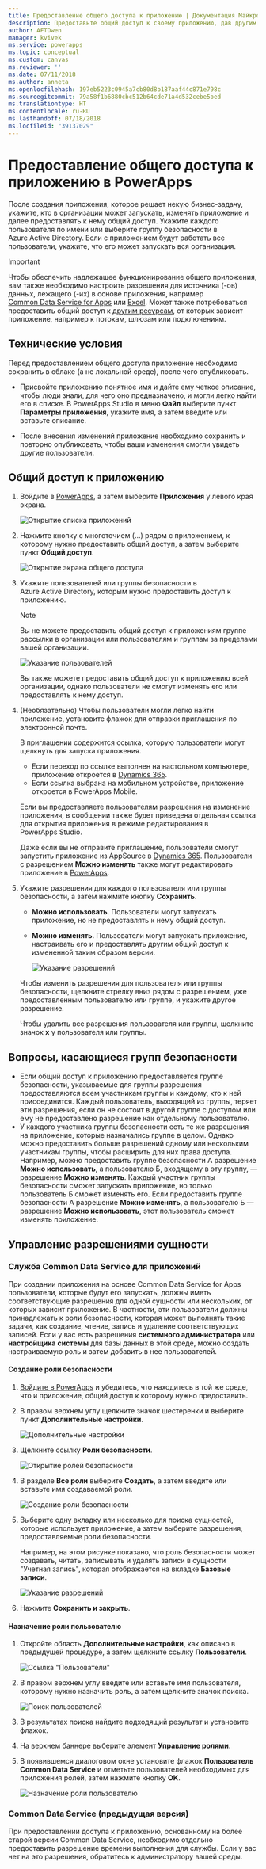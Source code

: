 ```yaml
---
title: Предоставление общего доступа к приложению | Документация Майкрософт
description: Предоставьте общий доступ к своему приложению, дав другим пользователям разрешение запускать его или изменять.
author: AFTOwen
manager: kvivek
ms.service: powerapps
ms.topic: conceptual
ms.custom: canvas
ms.reviewer: ''
ms.date: 07/11/2018
ms.author: anneta
ms.openlocfilehash: 197eb5223c0945a7cb80d8b187aaf44c871e798c
ms.sourcegitcommit: 79a58f1b6880cbc512b64cde71a4d532cebe5bed
ms.translationtype: HT
ms.contentlocale: ru-RU
ms.lasthandoff: 07/18/2018
ms.locfileid: "39137029"
---
```

# <a name="share-an-app-in-powerapps"></a>Предоставление общего доступа к приложению в PowerApps

После создания приложения, которое решает некую бизнес-задачу, укажите, кто в организации может запускать, изменять приложение и далее предоставлять к нему общий доступ. Укажите каждого пользователя по имени или выберите группу безопасности в Azure Active Directory. Если с приложением будут работать все пользователи, укажите, что его может запускать вся организация.

> [!IMPORTANT]
> Чтобы обеспечить надлежащее функционирование общего приложения, вам также необходимо настроить разрешения для источника (-ов) данных, лежащего (-их) в основе приложения, например [Common Data Service for Apps](#common-data-service-for-apps) или [Excel](share-app-data.md). Может также потребоваться предоставить общий доступ к [другим ресурсам](share-app-resources.md), от которых зависит приложение, например к потокам, шлюзам или подключениям.

## <a name="prerequisites"></a>Технические условия

Перед предоставлением общего доступа приложение необходимо сохранить в облаке (а не локальной среде), после чего опубликовать.

- Присвойте приложению понятное имя и дайте ему четкое описание, чтобы люди знали, для чего оно предназначено, и могли легко найти его в списке. В PowerApps Studio в меню **Файл** выберите пункт **Параметры приложения**, укажите имя, а затем введите или вставьте описание.

- После внесения изменений приложение необходимо сохранить и повторно опубликовать, чтобы ваши изменения смогли увидеть другие пользователи.

## <a name="share-an-app"></a>Общий доступ к приложению

1. Войдите в [PowerApps](https://web.powerapps.com), а затем выберите **Приложения** у левого края экрана.

    ![Открытие списка приложений](./media/share-app/file-apps.png)

1. Нажмите кнопку с многоточием (...) рядом с приложением, к которому нужно предоставить общий доступ, а затем выберите пункт **Общий доступ**.

    ![Открытие экрана общего доступа](./media/share-app/ellipsis-share.png)

1. Укажите пользователей или группы безопасности в Azure Active Directory, которым нужно предоставить доступ к приложению.

    > [!NOTE]
    > Вы не можете предоставить общий доступ к приложениям группе рассылки в организации или пользователям и группам за пределами вашей организации.

    ![Указание пользователей](./media/share-app/share-list.png)

    Вы также можете предоставить общий доступ к приложению всей организации, однако пользователи не смогут изменять его или предоставлять к нему доступ.

1. (Необязательно) Чтобы пользователи могли легко найти приложение, установите флажок для отправки приглашения по электронной почте.

    В приглашении содержится ссылка, которую пользователи могут щелкнуть для запуска приложения.

    - Если переход по ссылке выполнен на настольном компьютере, приложение откроется в [Dynamics 365](http://home.dynamics.com).
    - Если ссылка выбрана на мобильном устройстве, приложение откроется в PowerApps Mobile.

    Если вы предоставляете пользователям разрешения на изменение приложения, в сообщении также будет приведена отдельная ссылка для открытия приложения в режиме редактирования в PowerApps Studio.

    Даже если вы не отправите приглашение, пользователи смогут запустить приложение из AppSource в [Dynamics 365](http://home.dynamics.com). Пользователи с разрешением **Можно изменять** также могут редактировать приложение в [PowerApps](http://web.powerapps.com).

1. Укажите разрешения для каждого пользователя или группы безопасности, а затем нажмите кнопку **Сохранить**.

    - **Можно использовать**. Пользователи могут запускать приложение, но не предоставлять к нему общий доступ.
    - **Можно изменять**. Пользователи могут запускать приложение, настраивать его и предоставлять другим общий доступ к измененной таким образом версии.

        ![Указание разрешений](./media/share-app/edit-use.png)

    Чтобы изменить разрешения для пользователя или группы безопасности, щелкните стрелку вниз рядом с разрешением, уже предоставленным пользователю или группе, и укажите другое разрешение.

    Чтобы удалить все разрешения пользователя или группы, щелкните значок **x** у пользователя или группы.

## <a name="security-group-considerations"></a>Вопросы, касающиеся групп безопасности

- Если общий доступ к приложению предоставляется группе безопасности, указываемые для группы разрешения предоставляются всем участникам группы и каждому, кто к ней присоединится. Каждый пользователь, выходящий из группы, теряет эти разрешения, если он не состоит в другой группе с доступом или ему не предоставлено разрешение как отдельному пользователю.
- У каждого участника группы безопасности есть те же разрешения на приложение, которые назначались группе в целом. Однако можно предоставить больше разрешений одному или нескольким участникам группы, чтобы расширить для них права доступа. Например, можно предоставить группе безопасности А разрешение **Можно использовать**, а пользователю Б, входящему в эту группу, — разрешение **Можно изменять**. Каждый участник группы безопасности сможет запускать приложение, но только пользователь Б сможет изменять его. Если предоставить группе безопасности А разрешение **Можно изменять**, а пользователю Б — разрешение **Можно использовать**, этот пользователь сможет изменять приложение.

## <a name="manage-entity-permissions"></a>Управление разрешениями сущности

### <a name="common-data-service-for-apps"></a>Служба Common Data Service для приложений

При создании приложения на основе Common Data Service for Apps пользователи, которые будут его запускать, должны иметь соответствующие разрешения для одной сущности или нескольких, от которых зависит приложение. В частности, эти пользователи должны принадлежать к роли безопасности, которая может выполнять такие задачи, как создание, чтение, запись и удаление соответствующих записей. Если у вас есть разрешения **системного администратора** или **настройщика системы** для базы данных в этой среде, можно создать настраиваемую роль и затем добавить в нее пользователей.

#### <a name="create-a-security-role"></a>Создание роли безопасности

1. [Войдите в PowerApps](https://web.powerapps.com) и убедитесь, что находитесь в той же среде, что и приложение, общий доступ к которому нужно предоставить.

1. В правом верхнем углу щелкните значок шестеренки и выберите пункт **Дополнительные настройки**.

    ![Дополнительные настройки](media/share-app/advanced-customizations.png)

1. Щелкните ссылку **Роли безопасности**.

    ![Открытие ролей безопасности](media/share-app/security-roles.png)

1. В разделе **Все роли** выберите **Создать**, а затем введите или вставьте имя создаваемой роли.

    ![Создание роли безопасности](media/share-app/new-role.png)

1. Выберите одну вкладку или несколько для поиска сущностей, которые использует приложение, а затем выберите разрешения, предоставляемые роли безопасности.

    Например, на этом рисунке показано, что роль безопасности может создавать, читать, записывать и удалять записи в сущности "Учетная запись", которая отображается на вкладке **Базовые записи**.

    ![Указание разрешений](media/share-app/grant-access.png)

1. Нажмите **Сохранить и закрыть**.

#### <a name="assign-a-user-to-a-role"></a>Назначение роли пользователю

1. Откройте область **Дополнительные настройки**, как описано в предыдущей процедуре, а затем щелкните ссылку **Пользователи**.

    ![Ссылка "Пользователи"](media/share-app/open-users.png)

1. В правом верхнем углу введите или вставьте имя пользователя, которому нужно назначить роль, а затем щелкните значок поиска.

    ![Поиск пользователей](media/share-app/search-users.png)

1. В результатах поиска найдите подходящий результат и установите флажок.

1. На верхнем баннере выберите элемент **Управление ролями**.

1. В появившемся диалоговом окне установите флажок **Пользователь Common Data Service** и отметьте пользователей необходимых для приложения ролей, затем нажмите кнопку **OK**.

    ![Назначение роли пользователю](media/share-app/assign-users.png)

### <a name="common-data-service-previous-version"></a>Common Data Service (предыдущая версия)

При предоставлении доступа к приложению, основанному на более старой версии Common Data Service, необходимо отдельно предоставить разрешение времени выполнения для службы. Если у вас нет на это разрешения, обратитесь к администратору вашей среды.